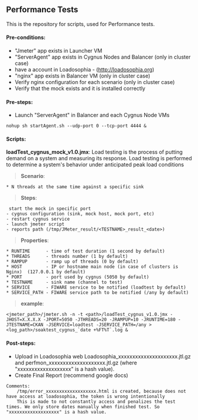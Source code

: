 ## Performance Tests

This is the repository for scripts, used for Performance tests.

#### Pre-conditions:

* "Jmeter" app exists in Launcher VM
* "ServerAgent" app exists in Cygnus Nodes and Balancer (only in cluster case)
* have a account in Loadosophia - (http://loadosophia.org)
* "nginx" app exists in Balancer VM (only in cluster case)
* Verify nginx configuration for each scenario (only in cluster case)
* Verify that the mock exists and it is installed correctly

#### Pre-steps:

* Launch "ServerAgent" in Balancer and each Cygnus Node VMs
```
nohup sh startAgent.sh --udp-port 0 --tcp-port 4444 &
```

#### Scripts:

**loadTest_cygnus_mock_v1.0.jmx**:
    Load testing is the process of putting demand on a system and measuring its response. Load testing is performed to determine a system's behavior under anticipated peak load conditions

  >**Scenario**:
```
* N threads at the same time against a specific sink
```
  >**Steps**:
```
 start the mock in specific port
- cygnus configuration (sink, mock host, mock port, etc)
- restart cygnus service
- launch jmeter script
- reports path (/tmp/JMeter_result/<TESTNAME>_result_<date>)
```
  >**Properties**:
```
* RUNTIME      - time of test duration (1 second by default)
* THREADS      - threads number (1 by default)
* RAMPUP       - ramp up of threads (0 by default)
* HOST         - IP or hostname main node (in case of clusters is Nginx)  (127.0.0.1 by default)
* PORT         - port used by cygnus (5050 by default)
* TESTNAME     - sink name (channel to test)
* SERVICE      - FIWARE service to be notified (loadtest by default)
* SERVICE_PATH - FIWARE service path to be notified (/any by default)
```

  >**example**:
```
<jmeter_path>/jmeter.sh -n -t <path>/loadTest_cygnus_v1.0.jmx -JHOST=X.X.X.X -JPORT=5050 -JTHREADS=20 -JRAMPUP=10 -JRUNTIME=180 -JTESTNAME=CKAN -JSERVICE=loadtest -JSERVICE_PATH=/any > <log_path>/soaktest_cygnus_`date +%FT%T`.log &
```

#### Post-steps:
  * Upload in Loadosophia web Loadosophia_xxxxxxxxxxxxxxxxxxxxx.jtl.gz and perfmon_xxxxxxxxxxxxxxxxxxxx.jtl.gz (where "xxxxxxxxxxxxxxxxxxx" is a hash value).
  * Create Final Report (recommend google docs)

```
Comments:
    /tmp/error_xxxxxxxxxxxxxxxxxxx.html is created, because does not have access at loadosophia, the token is wrong intentionally
    This is made to not constantly access and penalizes the test times. We only store dates manually when finished test. So "xxxxxxxxxxxxxxxxxxx" is a hash value.
```
